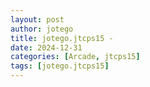 ```yaml
---
layout: post
author: jotego
title: jotego.jtcps15 - 
date: 2024-12-31
categories: [Arcade, jtcps15]
tags: [jotego.jtcps15]
---
```


